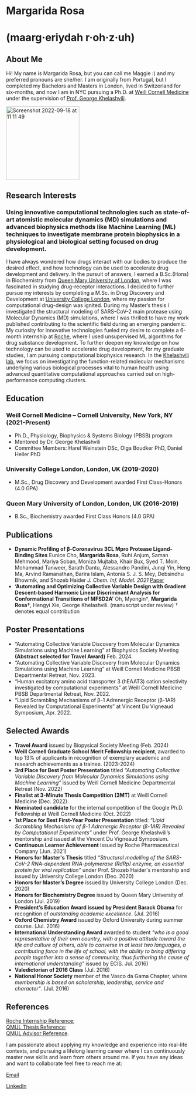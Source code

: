# Margarida Rosa #
# (maarg·eriydah r·oh·z·uh) #

## About Me ##

Hi! My name is Margarida Rosa, but you can call me Maggie :) and my preferred pronouns are she/her. 
I am originally from Portugal, but I completed my Bachelors and Masters in London, lived in Switzerland for six-months, and now I am in NYC pursuing a Ph.D. at [Weill Cornell Medicine](http://www.weill.cornell.edu) under the supervision of [Prof. George Khelashvili](https://www.physiology.med.cornell.edu/people/george-khelashvili-ph-d/).


<img width="200" alt="Screenshot 2022-09-18 at 11 11 49" src="https://user-images.githubusercontent.com/99993156/190914287-2208d9af-27f7-45b5-ae61-b810c7462ee9.png">

## Research Interests ##

### Using innovative computational technologies such as state-of-art atomistic molecular dynamics (MD) simulations and advanced biophysics methods like Machine Learning (ML) techniques to investigate membrane protein biophysics in a physiological and biological setting focused on drug development.

I have always wondered how drugs interact with our bodies to produce the desired effect, and how technology can be used to accelerate drug development and delivery. In the pursuit of answers, I earned a B.Sc.(Hons) in Biochemistry from [Queen Mary University of London](https://www.qmul.ac.uk), where I was fascinated in studying drug-receptor interactions. I decided to further pursue my interests by completing a M.Sc. in Drug Discovery and Development at [University College London](https://www.ucl.ac.uk/), where my passion for computational drug-design was ignited. During my Master’s thesis I investigated the structural modeling of SARS-CoV-2 main protease using Molecular Dynamics (MD) simulations, where I was thrilled to have my work published contributing to the scientific field during an emerging pandemic. My curiosity for innovative technologies fueled my desire to complete a 6-month internship at [Roche](https://www.roche.com), where I used unsupervised ML algorithms for drug substance development. To further deepen my knowledge on how technology can be used to accelerate drug development, for my graduate studies, I am pursuing computational biophysics research. In the [Khelashvili lab](https://www.physiology.med.cornell.edu/faculty/khelashvili/lab/research.html), we focus on investigating the function-related molecular mechanisms underlying various biological processes vital to human health using advanced quantitative computational approaches carried out on high-performance computing clusters. 

## Education ##

### Weill Cornell Medicine – Cornell University, New York, NY (2021-Present) ### 
- Ph.D., Physiology, Biophysics & Systems Biology (PBSB) program
- Mentored by Dr. George Khelashvili
- Committee Members: Harel Weinstein DSc, Olga Boudker PhD, Daniel Heller PhD
  
### University College London, London, UK (2019-2020) ### 
- M.Sc., Drug Discovery and Development awarded First Class-Honors (4.0 GPA)

### Queen Mary University of London, London, UK (2016-2019) ### 
- B.Sc., Biochemistry awarded First Class Honors (4.0 GPA) 

## Publications ##

- **Dynamic Profiling of β-Coronavirus 3CL Mpro Protease Ligand-Binding Sites**
  Eunice Cho, **Margarida Rosa**, Ruhi Anjum, Saman Mehmood, Mariya Soban, Moniza Mujtaba, Khair Bux, Syed T. Moin, Mohammad Tanweer, Sarath Dantu,   Alessandro   Pandini, Junqi Yin, Heng Ma, Arvind Ramanathan, Barira Islam, Antonia S. J. S. Mey, Debsindhu Bhowmik, and Shozeb Haider
  *J. Chem. Inf. Model. 2021* 
  [Paper](https://www.pubs.acs.org/doi/10.1021/acs.jcim.1c00449)
- **‘Automating and Optimizing Collective Variable Design with Gradient Descent-based Harmonic Linear Discriminant Analysis for Conformational Transitions of MFSD2A’**
  Oh, Myongin†, **Margarida Rosa†**, Hengyi Xie, George Khelashvili. (manuscript under review) 
  † denotes equal contribution
  
## Poster Presentations ##
- “Automating Collective Variable Discovery from Molecular Dynamics Simulations using Machine Learning” at Biophysics Society Meeting **(Abstract selected for Travel Award)** Feb. 2024.
- “Automating Collective Variable Discovery from Molecular Dynamics Simulations using Machine Learning” at Weill Cornell Medicine PBSB Departmental Retreat, Nov. 2023.
- “Human excitatory amino acid transporter 3 (hEAAT3) cation selectivity investigated by computational experiments” at Weill Cornell Medicine PBSB Departmental Retreat, Nov. 2022.
- “Lipid Scrambling Mechanisms of β-1 Adrenergic Receptor (β-1AR) Revealed by Computational Experiments” at Vincent Du Vigneaud Symposium, Apr. 2022. 

## Selected Awards ##
- **Travel Award** issued by Biopysical Society Meeting (Feb. 2024)
- **Weill Cornell Graduate School Merit Fellowship recipient**, awarded to top 13% of applicants in recognition of exemplary academic and research achievements as a trainee. (2023-2024)
- **3rd Place for Best Poster Presentation** titled *"Automating Collective Variable Discovery from Molecular Dynamics Simulations using Machine Learning"* issued by Weill Cornell Medicine Departmental Retreat (Nov. 2022)
- **Finalist at 3-Minute Thesis Competition (3MT)** at Weill Cornell Medicine (Dec. 2022).
- **Nominated candidate** for the internal competition of the Google Ph.D. Fellowship at Weill Cornell Medicine (Oct. 2022)
- **1st Place for Best First-Year Poster Presentation** titled: *“Lipid Scrambling Mechanisms of β-1 Adrenergic Receptor (β-1AR) Revealed by Computational Experiments”* under Prof. George Khelashvili’s mentorship and issued at the Vincent Du Vigneaud Symposium. 
- **Continuous Learner Achievement** issued by Roche Pharmaceutical Company (Jun. 2021)
- **Honors for Master's Thesis** titled *“Structural modelling of the SARS-CoV-2 RNA-dependent RNA-polymerase (RdRp) enzyme, an essential protein for viral replication”* under Prof. Shozeb Haider's mentorship and issued by University College London (Dec. 2020)   
- **Honors for Master’s Degree** issued by University College London (Dec. 2020)
- **Honors for Biochemistry Degree** issued by Queen Mary University of London (Jul. 2019)
- **President’s Education Award issued by President Barack Obama** for recognition of *outstanding academic excellence*. (Jul. 2016)
- **Oxford Chemistry Award** issued by Oxford University during summer course. (Jul. 2016)
- **International Understanding Award** awarded to student *"who is a good representative of their own country, with a positive attitude toward the life and culture of others, able to converse in at least two languages, a contributing force in the life of school, with the ability to bring differing people together into a sense of community, thus furthering the cause of international understanding"* issued by ECIS. Jul. 2016)
- **Valedictorian of 2016 Class** (Jul. 2016)
- **National Honor Society** member of the Vasco da Gama Chapter, where *membership is based on scholarship, leadership, service and character"*. (Jul. 2016)

## References ##
[Roche Internship Reference](https://github.com/maggierosa/maggierosa.github.io/files/9607147/Roche_Reference.pdf);  
[QMUL Thesis Reference](https://github.com/maggierosa/maggierosa.github.io/files/9607154/Trimmer_Reference_.pdf);  
[QMUL Advisor Reference](https://github.com/maggierosa/maggierosa.github.io/files/9607156/Reference.for.Maria.Margarida.Rosa.pdf). 



I am passionate about applying my knowledge and experience into real-life contexts, and pursuing a lifelong learning career where I can continuously master new skills and learn from others around me. If you have any ideas and want to collaborate feel free to reach me at:

[Email](Email.md)

[LinkedIn](https://www.linkedin.com/in/mmargaridarosa/)




